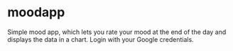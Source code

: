 # moodapp
Simple mood app, which lets you rate your mood at the end of the day and displays the data in a chart. Login with your Google credentials.
